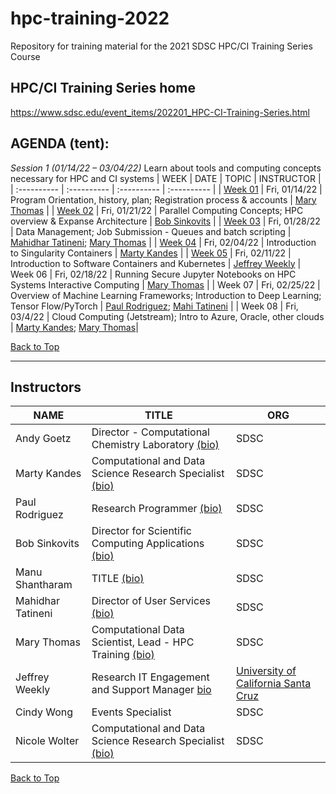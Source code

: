 # hpc-training-2022
Repository for training material for the 2021 SDSC HPC/CI Training Series Course

## HPC/CI Training Series home
https://www.sdsc.edu/event_items/202201_HPC-CI-Training-Series.html

## <a name="top">**AGENDA (tent):**
*Session 1 (01/14/22 – 03/04/22)*
Learn about tools and computing concepts necessary for HPC and CI systems
| WEEK  | DATE | TOPIC | INSTRUCTOR |
| :---------- |  :---------- | :---------- | :---------- |
| [Week 01](https://github.com/sdsc-hpc-training-org/hpc-training-2022/tree/main/week01_introduction) | Fri, 01/14/22 | Program Orientation, history, plan; Registration process & accounts | [Mary Thomas](#thomas)   |
| [Week 02](https://github.com/sdsc-hpc-training-org/hpc-training-2022/tree/main/week02_par_pgm_cncpts) | Fri, 01/21/22 | Parallel Computing Concepts; HPC overview & Expanse Architecture  | [Bob Sinkovits](#sinkovits) |
| [Week 03](https://github.com/sdsc-hpc-training-org/hpc-training-2022/tree/main/week03_jobsub_datamgmt) | Fri, 01/28/22 | Data Management; Job Submission - Queues and batch scripting  | [Mahidhar Tatineni](#tatineni); [Mary Thomas](#thomas)  |
| [Week 04](https://github.com/sdsc-hpc-training-org/hpc-training-2022/tree/main/week04_singularity) | Fri, 02/04/22 | Introduction to Singularity Containers | [Marty Kandes](#kandes) |
| [Week 05](https://github.com/sdsc-hpc-training-org/hpc-training-2022/tree/main/week05_kuberneties) | Fri, 02/11/22 |  Introduction to Software Containers and Kubernetes | [Jeffrey Weekly](#weekley)
| Week 06 | Fri, 02/18/22 | Running Secure Jupyter Notebooks on HPC Systems Interactive Computing  | [Mary Thomas](#thomas)  |
| Week 07 | Fri, 02/25/22 | Overview of Machine Learning Frameworks; Introduction to Deep Learning; Tensor Flow/PyTorch | [Paul Rodriguez](rodriguez); [Mahi Tatineni](#tatineni) |
| Week 08 | Fri, 03/4/22 | Cloud Computing (Jetstream); Intro to Azure, Oracle, other clouds | [Marty Kandes](#kandes); [Mary Thomas](#thomas)|  


[Back to Top](#top)

<hr>

## Instructors<a name="instructors"></a>

| **NAME** | **TITLE** | **ORG** |
| ---------------------------------- | ----------- | ----------- |
| Andy Goetz<a name="goetz"></a>  |  Director -  Computational Chemistry Laboratory [(bio)](https://www.sdsc.edu/research/researcher_spotlight/goetz_andreas.html) |  SDSC |
| Marty Kandes<a name="kandes"></a>  |  Computational and Data Science Research Specialist [(bio)](https://www.linkedin.com/in/marty-kandes-b53a34144/) |  SDSC |
| Paul Rodriguez<a name="rodriguez"></a>  |  Research Programmer [(bio)](https://www.coursera.org/instructor/~13847302) |  SDSC |
| Bob Sinkovits<a name="sinkovits"></a>  | Director for Scientific Computing Applications [(bio)](https://www.sdsc.edu/research/researcher_spotlight/sinkovits_robert.html) | SDSC|
| Manu Shantharam <a name="shantharam"></a> | TITLE [(bio)](TBD) | SDSC |
| Mahidhar Tatineni<a name="tatineni"></a> | Director of User Services [(bio)](https://www.sdsc.edu/research/researcher_spotlight/tatineni_mahidhar.html)   | SDSC |
| Mary Thomas<a name="thomas"></a>  | Computational Data Scientist, Lead -  HPC Training  [(bio)]( https://www.sdsc.edu/research/researcher_spotlight/thomas_mary.html)| SDSC |
| Jeffrey Weekly<a name="weekley"></a> | Research IT Engagement and Support Manager [bio](https://campusdirectory.ucsc.edu/cd_detail?uid=jweekley) | [University of California Santa Cruz](https://www.ucsc.edu/) |
| Cindy Wong | Events Specialist | SDSC |
| Nicole Wolter | Computational and Data Science Research Specialist [(bio)](https://www.linkedin.com/in/nicole-wolter-bbb94a3/)| SDSC |

[Back to Top](#top)
